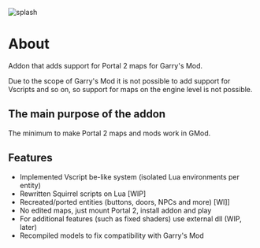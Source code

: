![splash](https://github.com/user-attachments/assets/b3d32283-e025-4cc6-975c-cd24be00fb38)

# About

Addon that adds support for Portal 2 maps for Garry's Mod. 

Due to the scope of Garry's Mod it is not possible to add support for Vscripts and so on, so support for maps on the engine level is not possible.

## The main purpose of the addon
The minimum to make Portal 2 maps and mods work in GMod.

## Features

* Implemented Vscript be-like system (isolated Lua environments per entity)
* Rewritten Squirrel scripts on Lua [WIP]
* Recreated/ported entities (buttons, doors, NPCs and more) [WI]]
* No edited maps, just mount Portal 2, install addon and play
* For additional features (such as fixed shaders) use external dll (WIP, later)
* Recompiled models to fix compatibility with Garry's Mod
